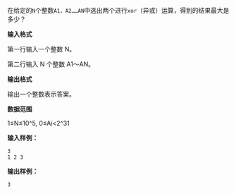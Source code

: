 在给定的`N`个整数`A1，A2……AN`中选出两个进行`xor`（异或）运算，得到的结果最大是多少？

**输入格式**

第一行输入一个整数 N。

第二行输入 N 个整数 A1～AN。

**输出格式**

输出一个整数表示答案。

**数据范围**

1≤N≤10^5,
0≤Ai<2^31

**输入样例：**
```
3
1 2 3
```

**输出样例：**
```
3
```
